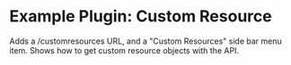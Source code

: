 # Example Plugin: Custom Resource

Adds a /customresources URL, and a "Custom Resources" side bar menu item.
Shows how to get custom resource objects with the API.
